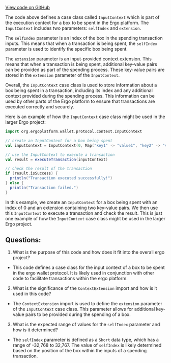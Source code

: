 [View code on GitHub](https://github.com/ergoplatform/ergo/ergo-wallet/src/main/scala/org/ergoplatform/wallet/protocol/context/InputContext.scala)

The code above defines a case class called `InputContext` which is part of the execution context for a box to be spent in the Ergo platform. The `InputContext` includes two parameters: `selfIndex` and `extension`. 

The `selfIndex` parameter is an index of the box in the spending transaction inputs. This means that when a transaction is being spent, the `selfIndex` parameter is used to identify the specific box being spent. 

The `extension` parameter is an input-provided context extension. This means that when a transaction is being spent, additional key-value pairs can be provided as part of the spending process. These key-value pairs are stored in the `extension` parameter of the `InputContext`. 

Overall, the `InputContext` case class is used to store information about a box being spent in a transaction, including its index and any additional context provided during the spending process. This information can be used by other parts of the Ergo platform to ensure that transactions are executed correctly and securely. 

Here is an example of how the `InputContext` case class might be used in the larger Ergo project:

```scala
import org.ergoplatform.wallet.protocol.context.InputContext

// create an InputContext for a box being spent
val inputContext = InputContext(0, Map("key1" -> "value1", "key2" -> "value2"))

// use the InputContext to execute a transaction
val result = executeTransaction(inputContext)

// check the result of the transaction
if (result.isSuccess) {
  println("Transaction executed successfully!")
} else {
  println("Transaction failed.")
}
```

In this example, we create an `InputContext` for a box being spent with an index of 0 and an extension containing two key-value pairs. We then use this `InputContext` to execute a transaction and check the result. This is just one example of how the `InputContext` case class might be used in the larger Ergo project.
## Questions: 
 1. What is the purpose of this code and how does it fit into the overall ergo project?
- This code defines a case class for the input context of a box to be spent in the ergo wallet protocol. It is likely used in conjunction with other code to facilitate transactions within the ergo platform.

2. What is the significance of the `ContextExtension` import and how is it used in this code?
- The `ContextExtension` import is used to define the `extension` parameter of the `InputContext` case class. This parameter allows for additional key-value pairs to be provided during the spending of a box.

3. What is the expected range of values for the `selfIndex` parameter and how is it determined?
- The `selfIndex` parameter is defined as a `Short` data type, which has a range of -32,768 to 32,767. The value of `selfIndex` is likely determined based on the position of the box within the inputs of a spending transaction.